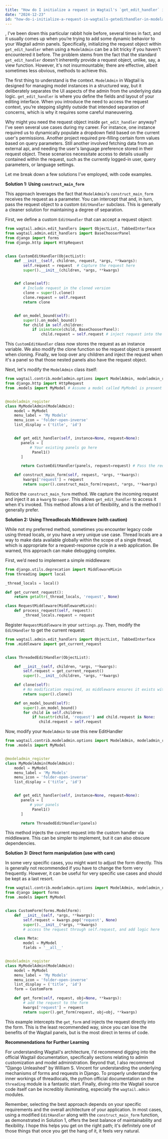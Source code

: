 ```yaml
---
title: "How do I initialize a request in Wagtail's `get_edit_handler` in ModelAdmin?"
date: "2024-12-23"
id: "how-do-i-initialize-a-request-in-wagtails-getedithandler-in-modeladmin"
---
```


,  I've been down this particular rabbit hole before, several times in fact, and it usually comes up when you’re trying to add some dynamic behavior to your Wagtail admin panels. Specifically, initializing the request object within `get_edit_handler` when using a `ModelAdmin` can be a bit tricky if you haven't encountered it before. The problem stems from the fact that the standard `get_edit_handler` doesn't inherently provide a request object, unlike, say, a view function. However, it's not insurmountable; there are effective, albeit sometimes less obvious, methods to achieve this.

The first thing to understand is the context. `ModelAdmin` in Wagtail is designed for managing model instances in a structured way, but it deliberately separates the UI aspects of the admin from the underlying data logic. `get_edit_handler` is where you define the fields and layout of your editing interface. When you introduce the need to access the request context, you’re stepping slightly outside that intended separation of concerns, which is why it requires some careful maneuvering.

Why might you need the request object inside `get_edit_handler` anyway? I've seen several use cases during my career. For instance, one instance required us to dynamically populate a dropdown field based on the current user's permissions. Another project required pre-filling certain form values based on query parameters. Still another involved fetching data from an external api, and needing the user's language preference stored in their request object. These scenarios necessitate access to details usually contained within the request, such as the currently logged-in user, query parameters, or language settings.

Let me break down a few solutions I've employed, with code examples.

**Solution 1: Using `construct_main_form`**

This approach leverages the fact that `ModelAdmin`'s `construct_main_form` receives the request as a parameter. You can intercept that and, in turn, pass the request object to a custom `EditHandler` subclass. This is generally a cleaner solution for maintaining a degree of separation.

First, we define a custom `EditHandler` that can accept a request object:

```python
from wagtail.admin.edit_handlers import ObjectList, TabbedInterface
from wagtail.admin.edit_handlers import BaseChooserPanel
from django import forms
from django.http import HttpRequest


class CustomEditHandler(ObjectList):
    def __init__(self, children, request, *args, **kwargs):
        self.request = request  # Capture the request here
        super().__init__(children, *args, **kwargs)


    def clone(self):
        # Include request in the cloned version
        clone = super().clone()
        clone.request = self.request
        return clone


    def on_model_bound(self):
        super().on_model_bound()
        for child in self.children:
            if isinstance(child, BaseChooserPanel):
                child.request = self.request # inject request into the panels too
```

This `CustomEditHandler` class now stores the request as an instance variable. We also modify the clone function so the request object is present when cloning. Finally, we loop over any children and inject the request when it's a panel so that those nested panels also have the request object.

Next, let's modify the `ModelAdmin` class itself:

```python
from wagtail.contrib.modeladmin.options import ModelAdmin, modeladmin_register
from django.http import HttpRequest
from .models import MyModel # Assume a model called MyModel is present


@modeladmin_register
class MyModelAdmin(ModelAdmin):
    model = MyModel
    menu_label = 'My Models'
    menu_icon = 'folder-open-inverse'
    list_display = ('title', 'id')


    def get_edit_handler(self, instance=None, request=None):
       panels = [
           # Your existing panels go here
            Panel1()
       ]

       return CustomEditHandler(panels, request=request) # Pass the request object

    def construct_main_form(self, request, *args, **kwargs):
        kwargs['request'] = request
        return super().construct_main_form(request, *args, **kwargs)
```

Notice the `construct_main_form` method. We capture the incoming request and inject it as a `kwarg` to `super`. This allows `get_edit_handler` to access it when it's invoked. This method allows a lot of flexibility, and is the method I generally prefer.

**Solution 2: Using Threadlocals Middleware (with caution)**

While not my preferred method, sometimes you encounter legacy code using thread locals, or you have a very unique use case. Thread locals are a way to make data available globally within the scope of a single thread, which is appropriate for a request-response cycle in a web application. Be warned, this approach can make debugging complex.

First, we’d need to implement a simple middleware:

```python
from django.utils.deprecation import MiddlewareMixin
from threading import local

_thread_locals = local()

def get_current_request():
    return getattr(_thread_locals, 'request', None)

class RequestMiddleware(MiddlewareMixin):
    def process_request(self, request):
        _thread_locals.request = request
```

Register `RequestMiddleware` in your `settings.py`. Then, modify the `EditHandler` to get the current request:

```python
from wagtail.admin.edit_handlers import ObjectList, TabbedInterface
from .middleware import get_current_request


class ThreadedEditHandler(ObjectList):

    def __init__(self, children, *args, **kwargs):
        self.request = get_current_request()
        super().__init__(children, *args, **kwargs)

    def clone(self):
        # No modification required, as middleware ensures it exists within thread
        return super().clone()

    def on_model_bound(self):
        super().on_model_bound()
        for child in self.children:
            if hasattr(child, 'request') and child.request is None:
               child.request = self.request
```

Now, modify your `ModelAdmin` to use this new EditHandler

```python
from wagtail.contrib.modeladmin.options import ModelAdmin, modeladmin_register
from .models import MyModel


@modeladmin_register
class MyModelAdmin(ModelAdmin):
    model = MyModel
    menu_label = 'My Models'
    menu_icon = 'folder-open-inverse'
    list_display = ('title', 'id')


    def get_edit_handler(self, instance=None, request=None):
       panels = [
           # your panels
            Panel1()
       ]

       return ThreadedEditHandler(panels)
```

This method injects the current request into the custom handler via middleware. This can be simpler to implement, but it can also obscure dependencies.

**Solution 3: Direct form manipulation (use with care)**

In some very specific cases, you might want to adjust the form directly. This is generally not recommended if you have to change the form very frequently. However, it can be useful for very specific use cases and should be kept as a last resort.

```python
from wagtail.contrib.modeladmin.options import ModelAdmin, modeladmin_register
from django import forms
from .models import MyModel


class CustomForm(forms.ModelForm):
    def __init__(self, *args, **kwargs):
        self.request = kwargs.pop('request', None)
        super().__init__(*args, **kwargs)
        # access the request through self.request, and add logic here

    class Meta:
        model = MyModel
        fields = '__all__'


@modeladmin_register
class MyModelAdmin(ModelAdmin):
    model = MyModel
    menu_label = 'My Models'
    menu_icon = 'folder-open-inverse'
    list_display = ('title', 'id')
    form = CustomForm

    def get_form(self, request, obj=None, **kwargs):
        # add the request to the form
        kwargs['request'] = request
        return super().get_form(request, obj=obj, **kwargs)

```

This example intercepts the `get_form` and injects the request directly into the form. This is the least recommended way, since you can lose the benefits of the Wagtail panels, but is the most direct in terms of code.

**Recommendations for Further Learning**

For understanding Wagtail's architecture, I'd recommend digging into the official Wagtail documentation, specifically sections relating to admin customization and model administration. Beyond that, I also recommend "Django Unleashed" by William S. Vincent for understanding the underlying mechanisms of forms and requests in Django. To properly understand the inner workings of threadlocals, the python official documentation on the `threading` module is a fantastic start. Finally, diving into the Wagtail source code itself can be incredibly illuminating, especially the `wagtail.admin` modules.

Remember, selecting the best approach depends on your specific requirements and the overall architecture of your application. In most cases, using a modified `EditHandler` along with the `construct_main_form` function, as demonstrated in Solution 1, offers the best balance of maintainability and flexibility. I hope this helps you get on the right path; it's definitely one of those things that once you get the hang of it, it feels very natural.
